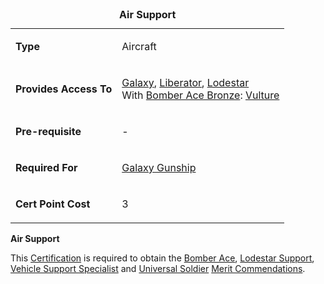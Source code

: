 <table>
<caption><strong>Air Support</strong></caption>
<tbody>
<tr class="odd">
<td><p><strong>Type</strong></p></td>
<td><p>Aircraft</p></td>
</tr>
<tr class="even">
<td><p><strong>Provides Access To</strong></p></td>
<td><p><a href="Galaxy.md" title="wikilink">Galaxy</a>, <a href="Liberator.md" title="wikilink">Liberator</a>, <a href="Lodestar.md" title="wikilink">Lodestar</a><br />
With <a href="Bomber_Ace.md" title="wikilink">Bomber Ace Bronze</a>: <a href="Vulture.md" title="wikilink">Vulture</a></p></td>
</tr>
<tr class="odd">
<td><p><strong>Pre-requisite</strong></p></td>
<td><p>-</p></td>
</tr>
<tr class="even">
<td><p><strong>Required For</strong></p></td>
<td><p><a href="Galaxy_Gunship_(Certification)" title="wikilink">Galaxy Gunship</a></p></td>
</tr>
<tr class="odd">
<td><p><strong>Cert Point Cost</strong></p></td>
<td><p>3</p></td>
</tr>
</tbody>
</table>

**Air Support**

This [Certification](Certification.md) is required to obtain the
[Bomber Ace](../merits/Bomber_Ace.md),
[Lodestar Support](../merits/Lodestar_Support.md),
[Vehicle Support Specialist](../merits/Vehicle_Support_Specialist.md) and
[Universal Soldier](../merits/Universal_Soldier.md)
[Merit Commendations](../merits/index.md).
